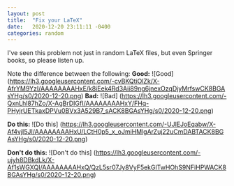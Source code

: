 ```yaml
---
layout: post
title:  "Fix your LaTeX"
date:   2020-12-20 23:11:11 -0400
categories: random
---
```

I've seen this problem not just in random LaTeX files, but even Springer books, so please listen up.

Note the difference between the following:
**Good:**
![Good]
(https://lh3.googleusercontent.com/-cvBKQtiOlZk/X-AfrYM9YzI/AAAAAAAAHxE/k8iEek4Rd3Aii89ng6jnexOzqDjyMrfswCK8BGAsYHg/s0/2020-12-20.png)
**Bad:**
![Bad]
(https://lh3.googleusercontent.com/-QxnLhl87hZo/X-AgBrDIGfI/AAAAAAAAHxY/FHq-PHyjrUETkaxDPVu0BVx3A529B7_sACK8BGAsYHg/s0/2020-12-20.png)

**Do this:**
![Do this]
(https://lh3.googleusercontent.com/-UJlEJoEqabw/X-Af4vjI5JI/AAAAAAAAHxU/LCtH0p5_x_oJmiHMlgArZuj22uCmDABTACK8BGAsYHg/s0/2020-12-20.png)

**Don't do this:**
![Don't do this]
(https://lh3.googleusercontent.com/-ujyh8DBkdLk/X-Af1sWGXQI/AAAAAAAAHxQ/QzL5sr07Jy8VyF5ekGlTwHOhS9NFiHPWACK8BGAsYHg/s0/2020-12-20.png)
